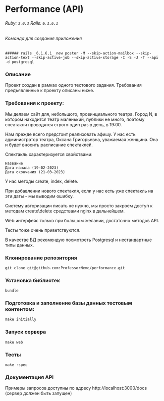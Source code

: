 # Performance (API)

###### Ruby: `3.0.3` Rails: `6.1.6.1`

###### Команда для создания приложения
```
###### rails _6.1.6.1_ new poster -M --skip-action-mailbox --skip-action-text --skip-active-job --skip-active-storage -C -S -J -T --api -d postgresql
```

### Описание

Проект создан в рамках одного тестового задания. Требования предъявленные к проекту описаны ниже.

### Требования к проекту:

Мы делаем сайт для, небольшого, провинциального театра. Город N, в котором находится театр маленький, публики не много, поэтому спектакли проводятся строго один раз в день, в 19:00.

Нам прежде всего предстоит реализовать афишу. У нас есть администратор театра, Оксана Григорьевна, уважаемая женщина. Она и будет вносить расписание спектаклей.

Спектакль характеризуется свойствами:

    Название
    Дата начала (19-02-2023)
    Дата окончания (21-03-2023)

У нас методы create, index, delete.

При добавлении нового спектакля, если у нас есть уже спектакль на эти даты - мы выводим ошибку.

Систему авторизации писать не нужно, мы просто закроем доступ к методам create\delete средствами nginx в дальнейшем.

Web интерфейс только при большом желании, достаточно методов API.

Тесты тоже очень приветствуются.

В качестве БД рекомендую посмотреть Postgresql и нестандартные типы данных.


### Клонирование репозитория
```
git clone git@github.com:ProfessorNemo/performance.git
```

### Установка библиотек
```
bundle
```

### Подготовка и заполнение базы данных тестовым контентом:
```
make initially
```

### Запуск сервера
```
make web
```

### Тесты
```
make rspec
```

### Документация API

Примеры запросов доступны по адресу http://localhost:3000/docs (сервер должен быть запущен)





